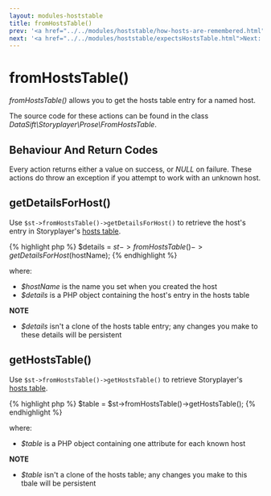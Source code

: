 ```yaml
---
layout: modules-hoststable
title: fromHostsTable()
prev: '<a href="../../modules/hoststable/how-hosts-are-remembered.html">Prev: How Hosts Are Remembered</a>'
next: '<a href="../../modules/hoststable/expectsHostsTable.html">Next: expectsHostsTable()</a>'
---
```


# fromHostsTable()

_fromHostsTable()_ allows you to get the hosts table entry for a named host.

The source code for these actions can be found in the class _DataSift\Storyplayer\Prose\FromHostsTable_.

## Behaviour And Return Codes

Every action returns either a value on success, or _NULL_ on failure.  These actions do throw an exception if you attempt to work with an unknown host.

## getDetailsForHost()

Use `$st->fromHostsTable()->getDetailsForHost()` to retrieve the host's entry in Storyplayer's [hosts table](how-hosts-are-remembered.html).

{% highlight php %}
$details = $st->fromHostsTable()->getDetailsForHost($hostName);
{% endhighlight %}

where:

* _$hostName_ is the name you set when you created the host
* _$details_ is a PHP object containing the host's entry in the hosts table

__NOTE__

* _$details_ isn't a clone of the hosts table entry; any changes you make to these details will be persistent

## getHostsTable()

Use `$st->fromHostsTable()->getHostsTable()` to retrieve Storyplayer's [hosts table](how-hosts-are-remembered.html).

{% highlight php %}
$table = $st->fromHostsTable()->getHostsTable();
{% endhighlight %}

where:

* _$table_ is a PHP object containing one attribute for each known host

__NOTE__

* _$table_ isn't a clone of the hosts table; any changes you make to this tbale will be persistent